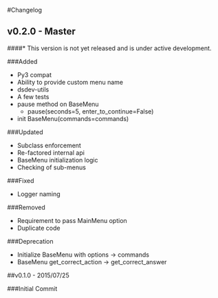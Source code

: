 #Changelog

## v0.2.0 - Master
####* This version is not yet released and is under active development.

###Added

  - Py3 compat
  - Ability to provide custom menu name
  - dsdev-utils
  - A few tests
  - pause method on BaseMenu
    - pause(seconds=5, enter_to_continue=False)
  - init BaseMenu(commands=commands)

###Updated

  - Subclass enforcement
  - Re-factored internal api
  - BaseMenu initialization logic
  - Checking of sub-menus

###Fixed

  - Logger naming

###Removed

  - Requirement to pass MainMenu option
  - Duplicate code

###Deprecation

  - Initialize BaseMenu with options -> commands
  - BaseMenu get_correct_action -> get_correct_answer

##v0.1.0 - 2015/07/25

###Initial Commit